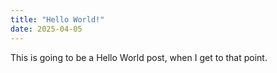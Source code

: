 ```yaml
---
title: "Hello World!"
date: 2025-04-05
---
```


This is going to be a Hello World post, when I get to that point. 
